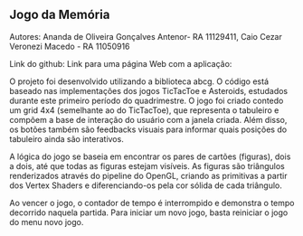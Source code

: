 ## Jogo da Memória

Autores: Ananda de Oliveira Gonçalves Antenor- RA 11129411, Caio Cezar Veronezi Macedo - RA 11050916

Link do github: 
Link para uma página Web com a aplicação: 

O projeto foi desenvolvido utilizando a biblioteca abcg. O código está baseado nas implementações dos jogos TicTacToe e Asteroids, estudados durante este primeiro período do quadrimestre. O jogo foi criado contedo um grid 4x4 (semelhante ao do TicTacToe), que representa o tabuleiro e compõem a base de interação do usuário com a janela criada. Além disso, os botões também são feedbacks visuais para informar quais posições do tabuleiro ainda são interativos.

A lógica do jogo se baseia em encontrar os pares de cartões (figuras), dois a dois, até que todas as figuras estejam visíveis. As figuras são triângulos renderizados através do pipeline do OpenGL, criando as primitivas a partir dos Vertex Shaders e diferenciando-os pela cor sólida de cada triângulo.

Ao vencer o jogo, o contador de tempo é interrompido e demonstra o tempo decorrido naquela partida. Para iniciar um novo jogo, basta reiniciar o jogo do menu novo jogo.


